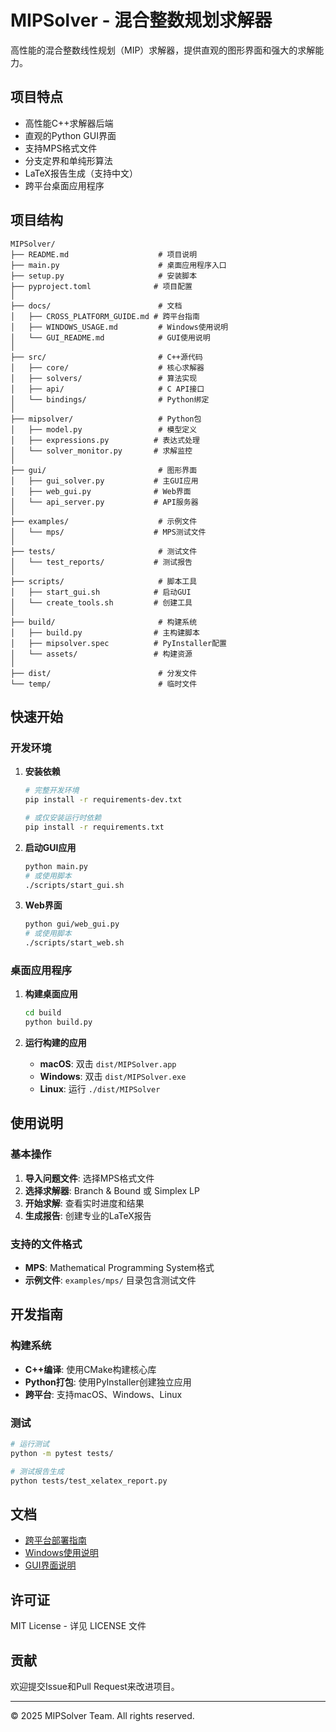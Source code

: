 # MIPSolver - 混合整数规划求解器

高性能的混合整数线性规划（MIP）求解器，提供直观的图形界面和强大的求解能力。

## 项目特点

- 高性能C++求解器后端
- 直观的Python GUI界面
- 支持MPS格式文件
- 分支定界和单纯形算法
- LaTeX报告生成（支持中文）
- 跨平台桌面应用程序

## 项目结构

```
MIPSolver/
├── README.md                    # 项目说明
├── main.py                      # 桌面应用程序入口
├── setup.py                     # 安装脚本
├── pyproject.toml              # 项目配置
│
├── docs/                        # 文档
│   ├── CROSS_PLATFORM_GUIDE.md # 跨平台指南
│   ├── WINDOWS_USAGE.md         # Windows使用说明
│   └── GUI_README.md            # GUI使用说明
│
├── src/                         # C++源代码
│   ├── core/                    # 核心求解器
│   ├── solvers/                 # 算法实现
│   ├── api/                     # C API接口
│   └── bindings/                # Python绑定
│
├── mipsolver/                   # Python包
│   ├── model.py                 # 模型定义
│   ├── expressions.py          # 表达式处理
│   └── solver_monitor.py       # 求解监控
│
├── gui/                         # 图形界面
│   ├── gui_solver.py           # 主GUI应用
│   ├── web_gui.py              # Web界面
│   └── api_server.py           # API服务器
│
├── examples/                    # 示例文件
│   └── mps/                    # MPS测试文件
│
├── tests/                       # 测试文件
│   └── test_reports/           # 测试报告
│
├── scripts/                     # 脚本工具
│   ├── start_gui.sh            # 启动GUI
│   └── create_tools.sh         # 创建工具
│
├── build/                       # 构建系统
│   ├── build.py                # 主构建脚本
│   ├── mipsolver.spec          # PyInstaller配置
│   └── assets/                 # 构建资源
│
├── dist/                        # 分发文件
└── temp/                        # 临时文件
```

## 快速开始

### 开发环境

1. **安装依赖**
   ```bash
   # 完整开发环境
   pip install -r requirements-dev.txt
   
   # 或仅安装运行时依赖
   pip install -r requirements.txt
   ```

2. **启动GUI应用**
   ```bash
   python main.py
   # 或使用脚本
   ./scripts/start_gui.sh
   ```

3. **Web界面**
   ```bash
   python gui/web_gui.py
   # 或使用脚本
   ./scripts/start_web.sh
   ```

### 桌面应用程序

1. **构建桌面应用**
   ```bash
   cd build
   python build.py
   ```

2. **运行构建的应用**
   - **macOS**: 双击 `dist/MIPSolver.app`
   - **Windows**: 双击 `dist/MIPSolver.exe`
   - **Linux**: 运行 `./dist/MIPSolver`

## 使用说明

### 基本操作

1. **导入问题文件**: 选择MPS格式文件
2. **选择求解器**: Branch & Bound 或 Simplex LP
3. **开始求解**: 查看实时进度和结果
4. **生成报告**: 创建专业的LaTeX报告

### 支持的文件格式

- **MPS**: Mathematical Programming System格式
- **示例文件**: `examples/mps/` 目录包含测试文件

## 开发指南

### 构建系统

- **C++编译**: 使用CMake构建核心库
- **Python打包**: 使用PyInstaller创建独立应用
- **跨平台**: 支持macOS、Windows、Linux

### 测试

```bash
# 运行测试
python -m pytest tests/

# 测试报告生成
python tests/test_xelatex_report.py
```

## 文档

- [跨平台部署指南](docs/CROSS_PLATFORM_GUIDE.md)
- [Windows使用说明](docs/WINDOWS_USAGE.md)
- [GUI界面说明](docs/GUI_README.md)

## 许可证

MIT License - 详见 LICENSE 文件

## 贡献

欢迎提交Issue和Pull Request来改进项目。

---

© 2025 MIPSolver Team. All rights reserved.